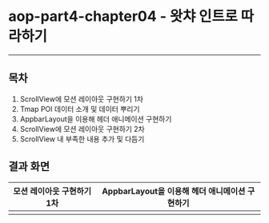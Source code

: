 # aop-part4-chapter04 - 왓챠 인트로 따라하기

---

## 목차

1. ScrollView에 모션 레이아웃 구현하기 1차
2. Tmap POI 데이터 소개 및 데이터 뿌리기
3. AppbarLayout을 이용해 헤더 애니메이션 구현하기
4. ScrollView에 모션 레이아웃 구현하기 2차
5. ScrollView 내 부족한 내용 추가 및 다듬기



## 결과 화면

| 모션 레이아웃 구현하기 1차                  | AppbarLayout을 이용해 헤더 애니메이션 구현하기 |
| -------------------------------------- | ------------------------------------------- |
|  |  |

